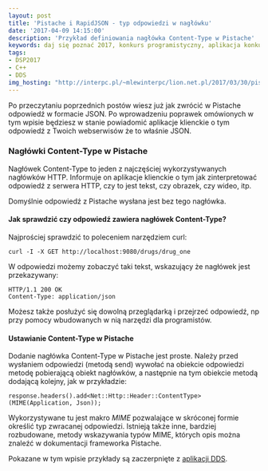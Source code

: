 ```yaml
---
layout: post
title: 'Pistache i RapidJSON - typ odpowiedzi w nagłówku'
date: '2017-04-09 14:15:00'
description: 'Przykład definiowania nagłówka Content-Type w Pistache'
keywords: daj się poznać 2017, konkurs programistyczny, aplikacja konkursowa, drug dose framework, aplikacja mobilna, pas pediatryczny, dawkowanie leków, pistache, rapidjson, json
tags:
- DSP2017
- C++
- DDS
img_hosting: "http://interpc.pl/~mlewinterpc/lion.net.pl/2017/03/30/pistache-i-rapidjson-typ-odpowiedzi-w-naglowku/"
---
```


Po przeczytaniu poprzednich postów wiesz już jak zwrócić w Pistache odpowiedź w
formacie JSON. Po wprowadzeniu poprawek omówionych w tym wpisie będziesz w stanie
powiadomić aplikacje klienckie o tym odpowiedź z Twoich webserwisów że to właśnie
JSON.

### Nagłówki Content-Type w Pistache

Nagłówek Content-Type to jeden z najczęściej wykorzystywanych nagłówków HTTP.
Informuje on aplikacje klienckie o tym jak zinterpretować odpowiedź z serwera HTTP,
czy to jest tekst, czy obrazek, czy wideo, itp.

Domyślnie odpowiedź z Pistache wysłana jest bez tego nagłówka.

#### Jak sprawdzić czy odpowiedź zawiera nagłówek Content-Type?

Najprościej sprawdzić to poleceniem narzędziem curl:

````
curl -I -X GET http://localhost:9080/drugs/drug_one
````

W odpowiedzi możemy zobaczyć taki tekst, wskazujący że nagłówek jest przekazywany:

````
HTTP/1.1 200 OK
Content-Type: application/json
````

Możesz także posłużyć się dowolną przeglądarką i przejrzeć odpowiedź, np przy 
pomocy wbudowanych w nią narzędzi dla programistów.

#### Ustawianie Content-Type w Pistache

Dodanie nagłówka Content-Type w Pistache jest proste. Należy przed wysłaniem 
odpowiedzi (metodą send) wywołać na obiekcie odpowiedzi metodę pobierającą obiekt
nagłówków, a następnie na tym obiekcie metodą dodającą kolejny, jak w przykładzie:

```
response.headers().add<Net::Http::Header::ContentType>(MIME(Application, Json));
```

Wykorzystywane tu jest makro *MIME* pozwalające w skróconej formie określić typ 
zwracanej odpowiedzi. Istnieją także inne, bardziej rozbudowane, metody wskazywania
typów MIME, których opis można znaleźć w dokumentacji frameworka Pistache.

Pokazane w tym wpisie przykłady są zaczerpnięte z [aplikacji DDS][1].

[1]: https://github.com/maciejlew/drug-dose-server

